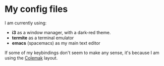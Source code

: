 # My config files

I am currently using: 
 - **i3** as a window manager, with a dark-red theme.
 - **termite** as a terminal emulator
 - **emacs** (spacemacs) as my main text editor

If some of my keybindings don't seem to make any sense, it's because I am using
the [Colemak](https://colemak.com/) layout.
